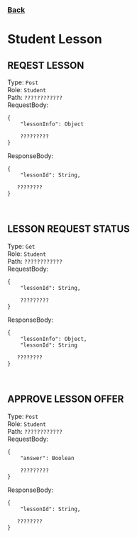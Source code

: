 ### [Back](./Main.md)

# Student Lesson

## **REQEST LESSON**

Type: `Post`  
Role: `Student`  
Path: `????????????`  
RequestBody:

```
{
    "lessonInfo": Object

    ?????????
}
```

ResponseBody:

```
{
    "lessonId": String,

   ????????
}
```

<br>

## **LESSON REQUEST STATUS**

Type: `Get`  
Role: `Student`  
Path: `????????????`  
RequestBody:

```
{
    "lessonId": String,

    ?????????
}
```

ResponseBody:

```
{
    "lessonInfo": Object,
    "lessonId": String

   ????????
}
```

<br>

## **APPROVE LESSON OFFER**

Type: `Post`  
Role: `Student`  
Path: `????????????`  
RequestBody:

```
{
    "answer": Boolean

    ?????????
}
```

ResponseBody:

```
{
    "lessonId": String,

   ????????
}
```
